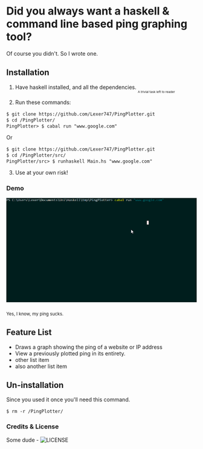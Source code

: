 # Did you always want a haskell & command line based ping graphing tool?

Of course you didn't. So I wrote one.

## Installation

1. Have haskell installed, and all the dependencies. <sub><sub><sub> A trivial task left to reader </sub></sub></sub>

2. Run these commands:

``` shell
$ git clone https://github.com/Lexer747/PingPlotter.git
$ cd /PingPlotter/
PingPlotter> $ cabal run "www.google.com"
```
Or
``` shell
$ git clone https://github.com/Lexer747/PingPlotter.git
$ cd /PingPlotter/src/
PingPlotter/src> $ runhaskell Main.hs "www.google.com"
```

3. Use at your own risk!

### Demo

![](samples/HostnameDemo.gif)

<sub> Yes, I know, my ping sucks. </sub>

## Feature List

* Draws a graph showing the ping of a website or IP address
* View a previously plotted ping in its entirety.
* other list item
* also another list item

## Un-installation

Since you used it once you'll need this command.

``` shell
$ rm -r /PingPlotter/

```

### Credits & License

Some dude - ![LICENSE](LICENSE)
